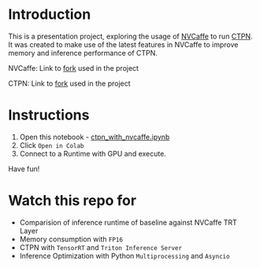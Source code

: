 # Introduction

This is a presentation project, exploring the usage of [NVCaffe](https://github.com/nvidia/caffe) to run [CTPN](https://github.com/tianzhi0549/CTPN). It was created
to make use of the latest features in NVCaffe to improve memory and inference performance of CTPN.

NVCaffe: Link to [fork](https://github.com/IMG-PRCSNG/caffe) used in the project

CTPN: Link to [fork](https://github.com/IMG-PRCSNG/CTPN) used in the project

# Instructions

1. Open this notebook - [ctpn_with_nvcaffe.ipynb](ctpn_with_nvcaffe.ipynb)
2. Click `Open in Colab`
3. Connect to a Runtime with GPU and execute.

Have fun!

# Watch this repo for

- Comparision of inference runtime of baseline against NVCaffe TRT Layer
- Memory consumption with `FP16`
- CTPN with `TensorRT` and `Triton Inference Server`
- Inference Optimization with Python `Multiprocessing` and `Asyncio`
